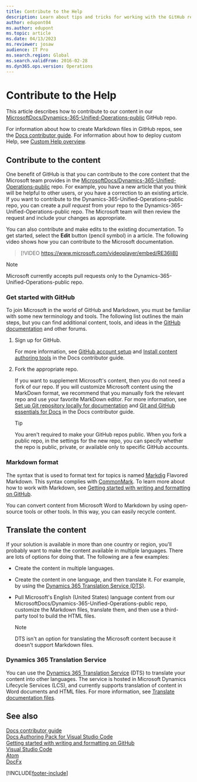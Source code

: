 ```yaml
---
title: Contribute to the Help
description: Learn about tips and tricks for working with the GitHub repos and Markdown files for finance and operations apps.
author: edupont04
ms.author: edupont
ms.topic: article
ms.date: 04/13/2023
ms.reviewer: josaw
audience: IT Pro
ms.search.region: Global
ms.search.validFrom: 2016-02-28
ms.dyn365.ops.version: Operations
---
```


# Contribute to the Help

This article describes how to contribute to our content in our [MicrosoftDocs/Dynamics-365-Unified-Operations-public](https://github.com/MicrosoftDocs/Dynamics-365-Unified-Operations-public) GitHub repo.

For information about how to create Markdown files in GitHub repos, see the [Docs contributor guide](/contribute/). For information about how to deploy custom Help, see [Custom Help overview](custom-help-overview.md).

## Contribute to the content

One benefit of GitHub is that you can contribute to the core content that the Microsoft team provides in the [MicrosoftDocs/Dynamics-365-Unified-Operations-public](https://github.com/MicrosoftDocs/Dynamics-365-Unified-Operations-public) repo. For example, you have a new article that you think will be helpful to other users, or you have a correction to an existing article. If you want to contribute to the Dynamics-365-Unified-Operations-public repo, you can create a *pull request* from your repo to the Dynamics-365-Unified-Operations-public repo. The Microsoft team will then review the request and include your changes as appropriate.

You can also contribute and make edits to the existing documentation. To get started, select the **Edit** button (pencil symbol) in a article. The following video shows how you can contribute to the Microsoft documentation.

> [!VIDEO https://www.microsoft.com/videoplayer/embed/RE36liB]

> [!NOTE]
> Microsoft currently accepts pull requests only to the Dynamics-365-Unified-Operations-public repo.

### Get started with GitHub

To join Microsoft in the world of GitHub and Markdown, you must be familiar with some new terminology and tools. The following list outlines the main steps, but you can find additional content, tools, and ideas in the [GitHub documentation](https://help.github.com/en/github) and other forums.

1. Sign up for GitHub.

    For more information, see [GitHub account setup](/contribute/get-started-setup-github) and [Install content authoring tools](/contribute/get-started-setup-tools) in the Docs contributor guide.

2. Fork the appropriate repo.

    If you want to supplement Microsoft's content, then you do not need a fork of our repo. If you will customize Microsoft content using the MarkDown format, we recommend that you manually fork the relevant repo and use your favorite MarkDown editor. For more information, see [Set up Git repository locally for documentation](/contribute/get-started-setup-local) and [Git and GitHub essentials for Docs](/contribute/git-github-fundamentals) in the Docs contributor guide.

    > [!TIP]
    > You aren't required to make your GitHub repos public. When you fork a public repo, in the settings for the new repo, you can specify whether the repo is public, private, or available only to specific GitHub accounts.

### Markdown format

The syntax that is used to format text for topics is named [Markdig](https://github.com/lunet-io/markdig) Flavored Markdown. This syntax complies with [CommonMark](https://commonmark.org/). To learn more about how to work with Markdown, see [Getting started with writing and formatting on GitHub](https://help.github.com/articles/getting-started-with-writing-and-formatting-on-github/).

You can convert content from Microsoft Word to Markdown by using open-source tools or other tools. In this way, you can easily recycle content.

## Translate the content

If your solution is available in more than one country or region, you'll probably want to make the content available in multiple languages. There are lots of options for doing that. The following are a few examples:

* Create the content in multiple languages.
* Create the content in one language, and then translate it. For example, by using the [Dynamics 365 Translation Service (DTS)](#dynamics-365-translation-service).
* Pull Microsoft's English (United States) language content from our MicrosoftDocs/Dynamics-365-Unified-Operations-public repo, customize the Markdown files, translate them, and then use a third-party tool to build the HTML files.

    > [!NOTE]
    > DTS isn't an option for translating the Microsoft content because it doesn't support Markdown files.

### Dynamics 365 Translation Service

You can use the [Dynamics 365 Translation Service](../lifecycle-services/translation-service-overview.md) (DTS) to translate your content into other languages. The service is hosted in Microsoft Dynamics Lifecycle Services (LCS), and currently supports translation of content in Word documents and HTML files. For more information, see [Translate documentation files](../lifecycle-services/use-translation-service-ua.md).

## See also

[Docs contributor guide](/contribute/)  
[Docs Authoring Pack for Visual Studio Code](/contribute/how-to-write-docs-auth-pack)  
[Getting started with writing and formatting on GitHub](https://help.github.com/articles/getting-started-with-writing-and-formatting-on-github/)  
[Visual Studio Code](https://code.visualstudio.com/)  
[Atom](https://atom.io/)  
[DocFx](https://dotnet.github.io/docfx/)

[!INCLUDE[footer-include](../../../includes/footer-banner.md)]
